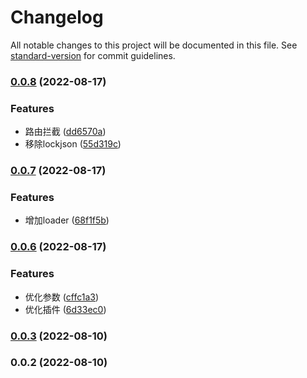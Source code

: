 # Changelog

All notable changes to this project will be documented in this file. See [standard-version](https://github.com/conventional-changelog/standard-version) for commit guidelines.

### [0.0.8](https://git.woa.com/pmd-mobile/support/uni-plugin-light/compare/v0.0.7...v0.0.8) (2022-08-17)


### Features

* 路由拦截 ([dd6570a](https://git.woa.com/pmd-mobile/support/uni-plugin-light/commit/dd6570a2d4b0adde16d6310d7eb2544d16a21692))
* 移除lockjson ([55d319c](https://git.woa.com/pmd-mobile/support/uni-plugin-light/commit/55d319cf583b6ddacf3bc59b2dbaacdbd2ed86e9))

### [0.0.7](https://git.woa.com/pmd-mobile/support/uni-plugin-light/compare/v0.0.6...v0.0.7) (2022-08-17)


### Features

* 增加loader ([68f1f5b](https://git.woa.com/pmd-mobile/support/uni-plugin-light/commit/68f1f5b5a09c6208909bc8671496961408471d58))

### [0.0.6](https://git.woa.com/pmd-mobile/support/uni-plugin-light/compare/v0.0.3...v0.0.6) (2022-08-17)


### Features

* 优化参数 ([cffc1a3](https://git.woa.com/pmd-mobile/support/uni-plugin-light/commit/cffc1a3144220fe6eec797de4c908637673873bf))
* 优化插件 ([6d33ec0](https://git.woa.com/pmd-mobile/support/uni-plugin-light/commit/6d33ec090698da56bdcb9bb1d5b0a4a9787931e4))

### [0.0.3](https://git.woa.com/pmd-mobile/support/uni-plugin-light/compare/v0.0.2...v0.0.3) (2022-08-10)

### 0.0.2 (2022-08-10)
